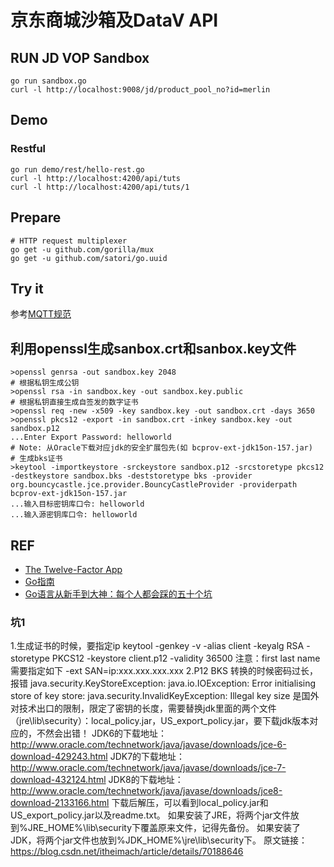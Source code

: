 # 京东商城沙箱及DataV API

## RUN JD VOP Sandbox
```
go run sandbox.go
curl -l http://localhost:9008/jd/product_pool_no?id=merlin
```

## Demo
### Restful
```
go run demo/rest/hello-rest.go
curl -l http://localhost:4200/api/tuts
curl -l http://localhost:4200/api/tuts/1
```

## Prepare
```
# HTTP request multiplexer
go get -u github.com/gorilla/mux
go get -u github.com/satori/go.uuid
```

## Try it
参考[MQTT规范][MQTT]

## 利用openssl生成sanbox.crt和sanbox.key文件
```
>openssl genrsa -out sandbox.key 2048
# 根据私钥生成公钥
>openssl rsa -in sandbox.key -out sandbox.key.public
# 根据私钥直接生成自签发的数字证书
>openssl req -new -x509 -key sandbox.key -out sandbox.crt -days 3650
>openssl pkcs12 -export -in sandbox.crt -inkey sandbox.key -out sandbox.p12
...Enter Export Password: helloworld
# Note: 从Oracle下载对应jdk的安全扩展包先(如 bcprov-ext-jdk15on-157.jar)
# 生成bks证书
>keytool -importkeystore -srckeystore sandbox.p12 -srcstoretype pkcs12 -destkeystore sandbox.bks -deststoretype bks -provider org.bouncycastle.jce.provider.BouncyCastleProvider -providerpath bcprov-ext-jdk15on-157.jar
...输入目标密钥库口令: helloworld
...输入源密钥库口令: helloworld
```

## REF
- [The Twelve-Factor App](https://12factor.net/zh_cn/)
- [Go指南](http://tour.studygolang.com)
- [Go语言从新手到大神：每个人都会踩的五十个坑](https://segmentfault.com/p/1210000009466285/read)

[MQTT]: https://help.aliyun.com/document_detail/30540.html?spm=a2c56.pc_iot_community_sale.landing.2.314952065S91sf "MQTT协议规范"
[ting]: https://dict.eudic.net/ting "每日英语听力 - 欧路词典"

### 坑1
1.生成证书的时候，要指定ip
keytool -genkey -v -alias client -keyalg RSA -storetype PKCS12 -keystore client.p12 -validity 36500
注意：first last name需要指定如下
    -ext SAN=ip:xxx.xxx.xxx.xxx
2.P12 BKS 转换的时候密码过长，报错
    java.security.KeyStoreException: java.io.IOException: Error initialising store of key store: java.security.InvalidKeyException: Illegal key size
    是国外对技术出口的限制，限定了密钥的长度，需要替换jdk里面的两个文件（jre\lib\security）：local_policy.jar，US_export_policy.jar，要下载jdk版本对应的，不然会出错！
JDK6的下载地址：http://www.oracle.com/technetwork/java/javase/downloads/jce-6-download-429243.html 
JDK7的下载地址：http://www.oracle.com/technetwork/java/javase/downloads/jce-7-download-432124.html 
JDK8的下载地址：http://www.oracle.com/technetwork/java/javase/downloads/jce8-download-2133166.html 
下载后解压，可以看到local_policy.jar和US_export_policy.jar以及readme.txt。 
如果安装了JRE，将两个jar文件放到%JRE_HOME%\lib\security下覆盖原来文件，记得先备份。 
如果安装了JDK，将两个jar文件也放到%JDK_HOME%\jre\lib\security下。 
原文链接：https://blog.csdn.net/itheimach/article/details/70188646